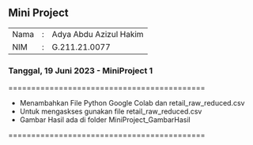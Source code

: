 ## Mini Project
<table>
  <tr>
    <td>Nama</td>
    <td>:</td>
    <td>Adya Abdu Azizul Hakim</td>
  </tr>
  <tr>
    <td>NIM</td>
    <td>:</td>
    <td>G.211.21.0077</td>
  </tr>
</table>

### Tanggal, 19 Juni 2023 - MiniProject 1
===========================================
- Menambahkan File Python Google Colab dan retail_raw_reduced.csv
- Untuk mengaskses gunakan file retail_raw_reduced.csv 
- Gambar Hasil ada di folder MiniProject_GambarHasil

===========================================

